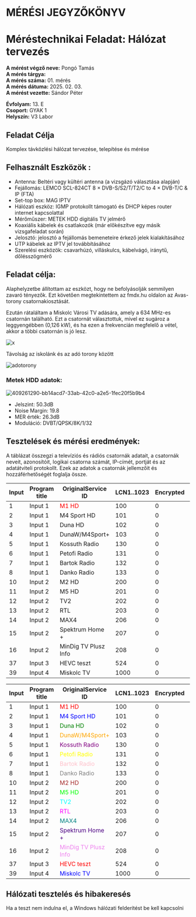
# MÉRÉSI JEGYZŐKÖNYV   
# Méréstechnikai Feladat: Hálózat tervezés      

**A mérést végző neve:** Pongó Tamás  
**A mérés tárgya:**    
**A mérés száma:** 01. mérés    
**A mérés dátuma:** 2025. 02. 03.    
**A mérést vezette:** Sándor Péter    

**Évfolyam:** 13. E  
**Csoport:** GYAK 1  
**Helyszín:** V3 Labor  

## Feladat Célja    
Komplex távközlési hálózat tervezése, telepítése és mérése  

## Felhasznált Eszközök :  
- Antenna: Beltéri vagy kültéri antenna (a vizsgázó választása alapján)
- Fejállomás: LEMCO SCL-824CT 8 × DVB-S/S2/T/T2/C to 4 × DVB-T/C & IP (FTA)
- Set-top box: MAG IPTV
- Hálózati eszköz: IGMP protokollt támogató és DHCP képes router internet kapcsolattal
- Mérőműszer: METEK HDD digitális TV jelmérő
- Koaxiális kábelek és csatlakozók (már előkészítve egy másik vizsgafeladat során)
- Jelosztó: jelosztó a fejállomás bemeneteire érkező jelek kialakításához
- UTP kábelek az IPTV jel továbbításához
- Szerelési eszközök: csavarhúzó, villáskulcs, kábelvágó, iránytű, dőlésszögmérő

## Feladat célja:
Alaphelyzetbe állítottam az eszközt, hogy ne befolyásolják semmilyen zavaró tényezők. Ezt követően megtekintettem az fmdx.hu oldalon az Avas-torony csatornakiosztását.

Ezután rátaláltam a Miskolc Városi TV adására, amely a 634 MHz-es csatornán található. Ezt a csatornát választottuk, mivel ez sugároz a leggyengébben (0,126 kW), és ha ezen a frekvencián megfelelő a vétel, akkor a többi csatornán is jó lesz.

![x](https://github.com/user-attachments/assets/49ca5a2d-ff1b-48bb-bf37-3358bd1138e3)

Távolság az iskolánk és az adó torony között

![adotorony](https://github.com/user-attachments/assets/a5d4c0cb-a689-4289-991f-7855c21af0ea)

### Metek HDD adatok:  

![409261290-bb14acd7-33ab-42c0-a2e5-1fec20f5b9b4](https://github.com/user-attachments/assets/71fcbf7c-8233-4026-a6c6-0ddc11813f15)

- Jelszint: 50.3dB
- Noise Margin: 19.8
- MER érték: 26.3dB
- Moduláció: DVBT/QPSK/8K/1/32

## Tesztelések és mérési eredmények:  

A táblázat összegzi a televíziós és rádiós csatornák adatait, a csatornák neveit, azonosítóit, logikai csatorna számát, IP-címét, portját és az adatátviteli protokollt. Ezek az adatok a csatornák jellemzőit és hozzáférhetőségét foglalja össze.  

| Input | Program title              | OriginalService ID | LCN1..1023 | Encrypted | TS Output | OutputService ID | IP address   | IP port | Protocol |
|-------|----------------------------|---------------------|------------|-----------|-----------|------------------|---------------|---------|----------|
| 1     | Input 1                    |  <span style="color:red">M1 HD</span>  | 100        | 0         | FTA       | 1                | 224.0.0.1     | 1001    | UDP      |
| 2     | Input 1                    | M4 Sport HD         | 101        | 0         | FTA       | 1                | 224.0.0.1     | 1002    | UDP      |
| 3     | Input 1                    | Duna HD             | 102        | 0         | FTA       | 1                | 224.0.0.1     | 1003    | UDP      |
| 4     | Input 1                    | DunaW/M4Sport+      | 103        | 0         | FTA       | 2                | 224.0.0.1     | 1004    | UDP      |
| 5     | Input 1                    | Kossuth Radio       | 130        | 0         | FTA       | 4                | 224.0.0.1     | 1005    | UDP      |
| 6     | Input 1                    | Petofi Radio        | 131        | 0         | FTA       | 4                | 224.0.0.1     | 1006    | UDP      |
| 7     | Input 1                    | Bartok Radio        | 132        | 0         | FTA       | 4                | 224.0.0.1     | 1007    | UDP      |
| 8     | Input 1                    | Danko Radio         | 133        | 0         | FTA       | 4                | 224.0.0.1     | 1008    | UDP      |
| 10    | Input 2                    | M2 HD               | 200        | 0         | FTA       | 1                | 224.0.0.1     | 1010    | UDP      |
| 11    | Input 2                    | M5 HD               | 201        | 0         | FTA       | 2                | 224.0.0.1     | 1011    | UDP      |
| 12    | Input 2                    | TV2                 | 202        | 0         | FTA       | 1                | 224.0.0.1     | 1012    | UDP      |
| 13    | Input 2                    | RTL                 | 203        | 0         | FTA       | 1                | 224.0.0.1     | 1013    | UDP      |
| 14    | Input 2                    | MAX4                | 206        | 0         | FTA       | 2                | 224.0.0.1     | 1014    | UDP      |
| 15    | Input 2                    | Spektrum Home +     | 207        | 0         | FTA       | 2                | 224.0.0.1     | 1015    | UDP      |
| 16    | Input 2                    | MinDig TV Plusz Info| 208        | 0         | FTA       | 2                | 224.0.0.1     | 1016    | UDP      |
| 37    | Input 3      | HEVC teszt          | 524        | 0         | FTA       | 2                | 224.0.0.1     | 1037    | UDP  |
| 39    | Input 4      | Miskolc TV          | 1000       | 0         | FTA       | 2                | 224.0.0.1     | 1039    | UDP  |



| Input | Program title              | OriginalService ID | LCN1..1023 | Encrypted | TS Output | OutputService ID | IP address   | IP port | Protocol |
|-------|----------------------------|--------------------|------------|-----------|-----------|------------------|---------------|---------|----------|
| 1     | Input 1                    | <span style="color:red">M1 HD</span>               | 100        | 0         | FTA       | 1                | 224.0.0.1     | 1001    | UDP      |
| 2     | Input 1                    | <span style="color:blue">M4 Sport HD</span>         | 101        | 0         | FTA       | 1                | 224.0.0.1     | 1002    | UDP      |
| 3     | Input 1                    | <span style="color:green">Duna HD</span>             | 102        | 0         | FTA       | 1                | 224.0.0.1     | 1003    | UDP      |
| 4     | Input 1                    | <span style="color:orange">DunaW/M4Sport+</span>      | 103        | 0         | FTA       | 2                | 224.0.0.1     | 1004    | UDP      |
| 5     | Input 1                    | <span style="color:purple">Kossuth Radio</span>       | 130        | 0         | FTA       | 4                | 224.0.0.1     | 1005    | UDP      |
| 6     | Input 1                    | <span style="color:yellow">Petofi Radio</span>        | 131        | 0         | FTA       | 4                | 224.0.0.1     | 1006    | UDP      |
| 7     | Input 1                    | <span style="color:pink">Bartok Radio</span>        | 132        | 0         | FTA       | 4                | 224.0.0.1     | 1007    | UDP      |
| 8     | Input 1                    | <span style="color:gray">Danko Radio</span>         | 133        | 0         | FTA       | 4                | 224.0.0.1     | 1008    | UDP      |
| 10    | Input 2                    | <span style="color:brown">M2 HD</span>               | 200        | 0         | FTA       | 1                | 224.0.0.1     | 1010    | UDP      |
| 11    | Input 2                    | <span style="color:lime">M5 HD</span>               | 201        | 0         | FTA       | 2                | 224.0.0.1     | 1011    | UDP      |
| 12    | Input 2                    | <span style="color:cyan">TV2</span>                 | 202        | 0         | FTA       | 1                | 224.0.0.1     | 1012    | UDP      |
| 13    | Input 2                    | <span style="color:magenta">RTL</span>                 | 203        | 0         | FTA       | 1                | 224.0.0.1     | 1013    | UDP      |
| 14    | Input 2                    | <span style="color:teal">MAX4</span>                | 206        | 0         | FTA       | 2                | 224.0.0.1     | 1014    | UDP      |
| 15    | Input 2                    | <span style="color:indigo">Spektrum Home +</span>     | 207        | 0         | FTA       | 2                | 224.0.0.1     | 1015    | UDP      |
| 16    | Input 2                    | <span style="color:violet">MinDig TV Plusz Info</span>| 208        | 0         | FTA       | 2                | 224.0.0.1     | 1016    | UDP      |
| 37    | Input 3                    | <span style="color:red">HEVC teszt</span>          | 524        | 0         | FTA       | 2                | 224.0.0.1     | 1037    | UDP  |
| 39    | Input 4                    | <span style="color:blue">Miskolc TV</span>          | 1000       | 0         | FTA       | 2                | 224.0.0.1     | 1039    | UDP  |



## Hálózati tesztelés és hibakeresés   

Ha a teszt nem indulna el, a Windows hálózati felderítést be kell kapcsolni  







